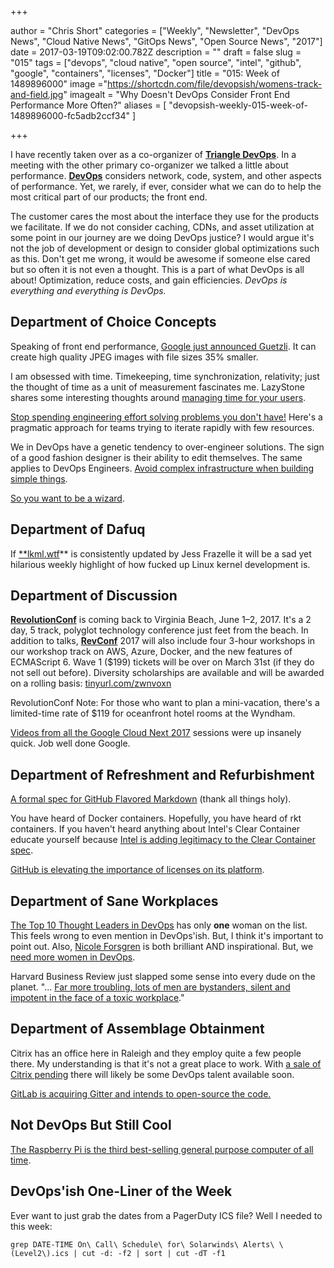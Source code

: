 +++

author = "Chris Short"
categories = ["Weekly", "Newsletter", "DevOps News", "Cloud Native News", "GitOps News", "Open Source News", "2017"]
date = 2017-03-19T09:02:00.782Z
description = ""
draft = false
slug = "015"
tags = ["devops", "cloud native", "open source", "intel", "github", "google", "containers", "licenses", "Docker"]
title = "015: Week of 1489896000"
image ="https://shortcdn.com/file/devopsish/womens-track-and-field.jpg"
imagealt = "Why Doesn't DevOps Consider Front End Performance More Often?"
aliases = [
    "devopsish-weekly-015-week-of-1489896000-fc5adb2ccf34"
]

+++

I have recently taken over as a co-organizer of [**Triangle DevOps**](https://www.meetup.com/Triangle-DevOps/). In a meeting with the other primary co-organizer we talked a little about performance. [**DevOps**](https://devopsish.com/) considers network, code, system, and other aspects of performance. Yet, we rarely, if ever, consider what we can do to help the most critical part of our products; the front end.

The customer cares the most about the interface they use for the products we facilitate. If we do not consider caching, CDNs, and asset utilization at some point in our journey are we doing DevOps justice? I would argue it's not the job of development or design to consider global optimizations such as this. Don't get me wrong, it would be awesome if someone else cared but so often it is not even a thought. This is a part of what DevOps is all about! Optimization, reduce costs, and gain efficiencies. *DevOps is everything and everything is DevOps.*

## Department of Choice Concepts

Speaking of front end performance, [Google just announced Guetzli](https://research.googleblog.com/2017/03/announcing-guetzli-new-open-source-jpeg.html). It can create high quality JPEG images with file sizes 35% smaller.

I am obsessed with time. Timekeeping, time synchronization, relativity; just the thought of time as a unit of measurement fascinates me. LazyStone shares some interesting thoughts around [managing time for your users](https://lazystone.github.io/programming/time/2017/03/13/time-matters.html).

[Stop spending engineering effort solving problems you don't have!](https://hackernoon.com/stop-spending-engineering-effort-solving-problems-you-dont-have-8d18584f4d2a#.hgj1iv4cb) Here's a pragmatic approach for teams trying to iterate rapidly with few resources.

We in DevOps have a genetic tendency to over-engineer solutions. The sign of a good fashion designer is their ability to edit themselves. The same applies to DevOps Engineers. [Avoid complex infrastructure when building simple things](https://hackernoon.com/after-i-just-do-all-this-itll-be-so-simple-de73c5f799e2#.f1g8kyqay).

[So you want to be a wizard](https://jvns.ca/blog/so-you-want-to-be-a-wizard/).

## Department of Dafuq

If [**lkml.wtf](https://lkml.wtf/)** is consistently updated by Jess Frazelle it will be a sad yet hilarious weekly highlight of how fucked up Linux kernel development is.

## Department of Discussion

[**RevolutionConf**](https://revolutionconf.com/) is coming back to Virginia Beach, June 1–2, 2017. It's a 2 day, 5 track, polyglot technology conference just feet from the beach. In addition to talks, [**RevConf**](https://twitter.com/revconf/) 2017 will also include four 3-hour workshops in our workshop track on AWS, Azure, Docker, and the new features of ECMAScript 6. Wave 1 ($199) tickets will be over on March 31st (if they do not sell out before). Diversity scholarships are available and will be awarded on a rolling basis: [tinyurl.com/zwnvoxn](http://tinyurl.com/zwnvoxn)

RevolutionConf Note: For those who want to plan a mini-vacation, there's a limited-time rate of $119 for oceanfront hotel rooms at the Wyndham.

[Videos from all the Google Cloud Next 2017](https://www.youtube.com/playlist?list=PLIivdWyY5sqI8RuUibiH8sMb1ExIw0lAR) sessions were up insanely quick. Job well done Google.

## Department of Refreshment and Refurbishment

[A formal spec for GitHub Flavored Markdown](https://githubengineering.com/a-formal-spec-for-github-markdown/) (thank all things holy).

You have heard of Docker containers. Hopefully, you have heard of rkt containers. If you haven't heard anything about Intel's Clear Container educate yourself because [Intel is adding legitimacy to the Clear Container spec](http://www.theregister.co.uk/2017/03/14/clear_containers_docker_kubernetes/).

[GitHub is elevating the importance of licenses on its platform](https://github.com/blog/2335-open-source-license-descriptions-and-metadata).

## Department of Sane Workplaces

[The Top 10 Thought Leaders in DevOps](https://sweetcode.io/top-10-thought-leaders-devops/) has only **one** woman on the list. This feels wrong to even mention in DevOps'ish. But, I think it's important to point out. Also, [Nicole Forsgren](http://nicolefv.com/) is both brilliant AND inspirational. But, we [need more women in DevOps](/014/).

Harvard Business Review just slapped some sense into every dude on the planet. "... [Far more troubling, lots of men are bystanders, silent and impotent in the face of a toxic workplace](https://hbr.org/2017/03/too-many-men-are-silent-bystanders-to-sexual-harassment)."

## Department of Assemblage Obtainment

Citrix has an office here in Raleigh and they employ quite a few people there. My understanding is that it's not a great place to work. With [a sale of Citrix pending](https://www.bloomberg.com/news/articles/2017-03-13/citrix-is-working-with-goldman-sachs-on-potential-sale-process) there will likely be some DevOps talent available soon.

[GitLab is acquiring Gitter and intends to open-source the code.](http://venturebeat.com/2017/03/15/gitlab-acquires-software-chat-startup-gitter-will-open-source-the-code/)

## Not DevOps But Still Cool

[The Raspberry Pi is the third best-selling general purpose computer of all time](https://www.raspberrypi.org/magpi/raspberry-pi-sales/).

## DevOps'ish One-Liner of the Week

Ever want to just grab the dates from a PagerDuty ICS file? Well I needed to this week:

    grep DATE-TIME On\ Call\ Schedule\ for\ Solarwinds\ Alerts\ \(Level2\).ics | cut -d: -f2 | sort | cut -dT -f1
